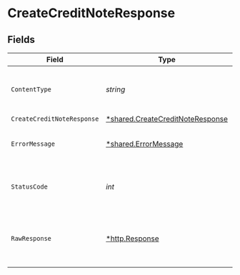 # CreateCreditNoteResponse


## Fields

| Field                                                                               | Type                                                                                | Required                                                                            | Description                                                                         |
| ----------------------------------------------------------------------------------- | ----------------------------------------------------------------------------------- | ----------------------------------------------------------------------------------- | ----------------------------------------------------------------------------------- |
| `ContentType`                                                                       | *string*                                                                            | :heavy_check_mark:                                                                  | HTTP response content type for this operation                                       |
| `CreateCreditNoteResponse`                                                          | [*shared.CreateCreditNoteResponse](../../models/shared/createcreditnoteresponse.md) | :heavy_minus_sign:                                                                  | Success                                                                             |
| `ErrorMessage`                                                                      | [*shared.ErrorMessage](../../models/shared/errormessage.md)                         | :heavy_minus_sign:                                                                  | The request made is not valid.                                                      |
| `StatusCode`                                                                        | *int*                                                                               | :heavy_check_mark:                                                                  | HTTP response status code for this operation                                        |
| `RawResponse`                                                                       | [*http.Response](https://pkg.go.dev/net/http#Response)                              | :heavy_minus_sign:                                                                  | Raw HTTP response; suitable for custom response parsing                             |